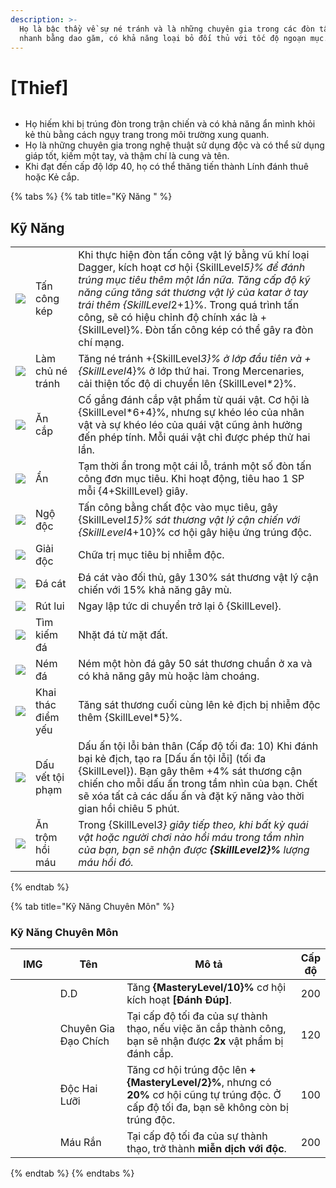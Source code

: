 ```yaml
---
description: >-
  Họ là bậc thầy về sự né tránh và là những chuyên gia trong các đòn tấn công
  nhanh bằng dao găm, có khả năng loại bỏ đối thủ với tốc độ ngoạn mục.
---
```


# \[Thief]

<figure><img src="../../.gitbook/assets/700px-1Gatuno.png" alt=""><figcaption></figcaption></figure>

* Họ hiếm khi bị trúng đòn trong trận chiến và có khả năng ẩn mình khỏi kẻ thù bằng cách ngụy trang trong môi trường xung quanh.
* Họ là những chuyên gia trong nghệ thuật sử dụng độc và có thể sử dụng giáp tốt, kiếm một tay, và thậm chí là cung và tên.
* Khi đạt đến cấp độ lớp 40, họ có thể thăng tiến thành Lính đánh thuê hoặc Kẻ cắp.

{% tabs %}
{% tab title="Kỹ Năng " %}
## Kỹ Năng

|                                                                                                                                                                                                                                                                                                                                                               |                    |                                                                                                                                                                                                                                                                                                                                                                               |
| ------------------------------------------------------------------------------------------------------------------------------------------------------------------------------------------------------------------------------------------------------------------------------------------------------------------------------------------------------------- | ------------------ | ----------------------------------------------------------------------------------------------------------------------------------------------------------------------------------------------------------------------------------------------------------------------------------------------------------------------------------------------------------------------------- |
| ![](https://arkaik-asia.gitbook.io/~gitbook/image?url=https%3A%2F%2F1735100514-files.gitbook.io%2F%7E%2Ffiles%2Fv0%2Fb%2Fgitbook-x-prod.appspot.com%2Fo%2Fspaces%252FfA1d8I6XIBkJLUE5jZHm%252Fuploads%252FMfy2dsuLf67c7xGb1TSE%252F48a.png%3Falt%3Dmedia%26token%3D09ae4948-d1d3-4df3-b385-789b0211b93c\&width=300\&dpr=4\&quality=100\&sign=983ecc76\&sv=2)  | Tấn công kép       | Khi thực hiện đòn tấn công vật lý bằng vũ khí loại Dagger, kích hoạt cơ hội {SkillLeve&#x6C;_&#x35;}% để đánh trúng mục tiêu thêm một lần nữa. Tăng cấp độ kỹ năng cũng tăng sát thương vật lý của katar ở tay trái thêm {SkillLeve&#x6C;_&#x32;+1}%. Trong quá trình tấn công, sẽ có hiệu chỉnh độ chính xác là +{SkillLevel}%. Đòn tấn công kép có thể gây ra đòn chí mạng. |
| ![](https://arkaik-asia.gitbook.io/~gitbook/image?url=https%3A%2F%2F1735100514-files.gitbook.io%2F%7E%2Ffiles%2Fv0%2Fb%2Fgitbook-x-prod.appspot.com%2Fo%2Fspaces%252FfA1d8I6XIBkJLUE5jZHm%252Fuploads%252FgRp5mP52qICLrEENownX%252F49a.png%3Falt%3Dmedia%26token%3Dc3c757c7-4d62-4111-8898-372b694ce97e\&width=300\&dpr=4\&quality=100\&sign=7b4c93df\&sv=2)  | Làm chủ né tránh   | Tăng né tránh +{SkillLeve&#x6C;_&#x33;}% ở lớp đầu tiên và +{SkillLeve&#x6C;_&#x34;}% ở lớp thứ hai. Trong Mercenaries, cải thiện tốc độ di chuyển lên {SkillLevel\*2}%.                                                                                                                                                                                                      |
| ![](https://arkaik-asia.gitbook.io/~gitbook/image?url=https%3A%2F%2F1735100514-files.gitbook.io%2F%7E%2Ffiles%2Fv0%2Fb%2Fgitbook-x-prod.appspot.com%2Fo%2Fspaces%252FfA1d8I6XIBkJLUE5jZHm%252Fuploads%252FdnpZDCZxNeyJ0tjD5K9r%252F50a.png%3Falt%3Dmedia%26token%3Dd392d62d-6ecf-4667-b584-52566cecba5e\&width=300\&dpr=4\&quality=100\&sign=363e8464\&sv=2)  | Ăn cắp             | Cố gắng đánh cắp vật phẩm từ quái vật. Cơ hội là {SkillLevel\*6+4}%, nhưng sự khéo léo của nhân vật và sự khéo léo của quái vật cũng ảnh hưởng đến phép tính. Mỗi quái vật chỉ được phép thử hai lần.                                                                                                                                                                         |
| ![](https://arkaik-asia.gitbook.io/~gitbook/image?url=https%3A%2F%2F1735100514-files.gitbook.io%2F%7E%2Ffiles%2Fv0%2Fb%2Fgitbook-x-prod.appspot.com%2Fo%2Fspaces%252FfA1d8I6XIBkJLUE5jZHm%252Fuploads%252FJ1fQP99esQaV6bGQ6L4P%252F51a.png%3Falt%3Dmedia%26token%3D42483fa4-d61f-4bc6-9341-3ec13c442d63\&width=300\&dpr=4\&quality=100\&sign=eee27e13\&sv=2)  | Ẩn                 | Tạm thời ẩn trong một cái lỗ, tránh một số đòn tấn công đơn mục tiêu. Khi hoạt động, tiêu hao 1 SP mỗi {4+SkillLevel} giây.                                                                                                                                                                                                                                                   |
| ![](https://arkaik-asia.gitbook.io/~gitbook/image?url=https%3A%2F%2F1735100514-files.gitbook.io%2F%7E%2Ffiles%2Fv0%2Fb%2Fgitbook-x-prod.appspot.com%2Fo%2Fspaces%252FfA1d8I6XIBkJLUE5jZHm%252Fuploads%252FTGlIfvpA8vqIeLTgejPM%252F52a.png%3Falt%3Dmedia%26token%3Dba93cd89-6619-40f4-873c-4d4a4883da9b\&width=300\&dpr=4\&quality=100\&sign=ba316a0f\&sv=2)  | Ngộ độc            | Tấn công bằng chất độc vào mục tiêu, gây {SkillLeve&#x6C;_&#x31;5}% sát thương vật lý cận chiến với {SkillLeve&#x6C;_&#x34;+10}% cơ hội gây hiệu ứng trúng độc.                                                                                                                                                                                                               |
| ![](https://arkaik-asia.gitbook.io/~gitbook/image?url=https%3A%2F%2F1735100514-files.gitbook.io%2F%7E%2Ffiles%2Fv0%2Fb%2Fgitbook-x-prod.appspot.com%2Fo%2Fspaces%252FfA1d8I6XIBkJLUE5jZHm%252Fuploads%252FXo0T8a3A4wqYgstfKUHg%252F53a.png%3Falt%3Dmedia%26token%3D9eca97ef-452d-442e-8d6e-db3fa5775bae\&width=300\&dpr=4\&quality=100\&sign=fdc422b7\&sv=2)  | Giải độc           | Chữa trị mục tiêu bị nhiễm độc.                                                                                                                                                                                                                                                                                                                                               |
| ![](https://arkaik-asia.gitbook.io/~gitbook/image?url=https%3A%2F%2F1735100514-files.gitbook.io%2F%7E%2Ffiles%2Fv0%2Fb%2Fgitbook-x-prod.appspot.com%2Fo%2Fspaces%252FfA1d8I6XIBkJLUE5jZHm%252Fuploads%252FqdcAwkYzXOymQN6k2ZVS%252F149a.png%3Falt%3Dmedia%26token%3Db973bb37-075c-4b7e-ab66-72c22eb670ae\&width=300\&dpr=4\&quality=100\&sign=8f8f9e02\&sv=2) | Đá cát             | Đá cát vào đối thủ, gây 130% sát thương vật lý cận chiến với 15% khả năng gây mù.                                                                                                                                                                                                                                                                                             |
| ![](https://arkaik-asia.gitbook.io/~gitbook/image?url=https%3A%2F%2F1735100514-files.gitbook.io%2F%7E%2Ffiles%2Fv0%2Fb%2Fgitbook-x-prod.appspot.com%2Fo%2Fspaces%252FfA1d8I6XIBkJLUE5jZHm%252Fuploads%252Fj9TngDYiw65WpMDQEWUD%252F150a.png%3Falt%3Dmedia%26token%3D83d3e3a3-24cc-4783-a1ad-d8d0f149deab\&width=300\&dpr=4\&quality=100\&sign=8e95aa08\&sv=2) | Rút lui            | Ngay lập tức di chuyển trở lại ô {SkillLevel}.                                                                                                                                                                                                                                                                                                                                |
| ![](https://arkaik-asia.gitbook.io/~gitbook/image?url=https%3A%2F%2F1735100514-files.gitbook.io%2F%7E%2Ffiles%2Fv0%2Fb%2Fgitbook-x-prod.appspot.com%2Fo%2Fspaces%252FfA1d8I6XIBkJLUE5jZHm%252Fuploads%252F7GYTC07e3NtSxXnpL9Ch%252F750a.png%3Falt%3Dmedia%26token%3D33284bf5-b172-4572-b3d4-f44c5f005768\&width=300\&dpr=4\&quality=100\&sign=84b37647\&sv=2) | Tìm kiếm đá        | Nhặt đá từ mặt đất.                                                                                                                                                                                                                                                                                                                                                           |
| ![](https://arkaik-asia.gitbook.io/~gitbook/image?url=https%3A%2F%2F1735100514-files.gitbook.io%2F%7E%2Ffiles%2Fv0%2Fb%2Fgitbook-x-prod.appspot.com%2Fo%2Fspaces%252FfA1d8I6XIBkJLUE5jZHm%252Fuploads%252FH7rCX1akQCjmUHKXL9G7%252F152a.png%3Falt%3Dmedia%26token%3D148e2b8e-70d4-4c7b-a86e-87b176ef1853\&width=300\&dpr=4\&quality=100\&sign=340a636b\&sv=2) | Ném đá             | Ném một hòn đá gây 50 sát thương chuẩn ở xa và có khả năng gây mù hoặc làm choáng.                                                                                                                                                                                                                                                                                            |
| ![](https://arkaik-asia.gitbook.io/~gitbook/image?url=https%3A%2F%2F1735100514-files.gitbook.io%2F%7E%2Ffiles%2Fv0%2Fb%2Fgitbook-x-prod.appspot.com%2Fo%2Fspaces%252FfA1d8I6XIBkJLUE5jZHm%252Fuploads%252FWUOGf8pI2QmiynYjzCou%252F773a.png%3Falt%3Dmedia%26token%3D9068d528-c081-4930-9959-9ef90eb5d47b\&width=300\&dpr=4\&quality=100\&sign=a714ebc1\&sv=2) | Khai thác điểm yếu | Tăng sát thương cuối cùng lên kẻ địch bị nhiễm độc thêm {SkillLevel\*5}%.                                                                                                                                                                                                                                                                                                     |
| ![](https://arkaik-asia.gitbook.io/~gitbook/image?url=https%3A%2F%2F1735100514-files.gitbook.io%2F%7E%2Ffiles%2Fv0%2Fb%2Fgitbook-x-prod.appspot.com%2Fo%2Fspaces%252FfA1d8I6XIBkJLUE5jZHm%252Fuploads%252Fv23p0zuys7S0YwGrB1Ku%252F774a.png%3Falt%3Dmedia%26token%3D745a0442-bc0c-4004-97b5-4b614847bc96\&width=300\&dpr=4\&quality=100\&sign=6f3e03f3\&sv=2) | Dấu vết tội phạm   | Dấu ấn tội lỗi bản thân (Cấp độ tối đa: 10) Khi đánh bại kẻ địch, tạo ra \[Dấu ấn tội lỗi] (tối đa {SkillLevel}). Bạn gây thêm +4% sát thương cận chiến cho mỗi dấu ấn trong tầm nhìn của bạn. Chết sẽ xóa tất cả các dấu ấn và đặt kỹ năng vào thời gian hồi chiêu 5 phút.                                                                                                   |
| ![](https://arkaik-asia.gitbook.io/~gitbook/image?url=https%3A%2F%2F1735100514-files.gitbook.io%2F%7E%2Ffiles%2Fv0%2Fb%2Fgitbook-x-prod.appspot.com%2Fo%2Fspaces%252FfA1d8I6XIBkJLUE5jZHm%252Fuploads%252F2MVhv5EoKW4XqQWNr93W%252F775a.png%3Falt%3Dmedia%26token%3D4d0b1da6-f7c1-4aa7-8569-416982dab68b\&width=300\&dpr=4\&quality=100\&sign=7f66ef33\&sv=2) | Ăn trộm hồi máu    | Trong {SkillLeve&#x6C;_&#x33;} giây tiếp theo, khi bất kỳ quái vật hoặc người chơi nào hồi máu trong tầm nhìn của bạn, bạn sẽ nhận được **{SkillLevel2}%** lượng máu hồi đó._                                                                                                                                                                                                 |


{% endtab %}

{% tab title="Kỹ Năng Chuyên Môn" %}
### Kỹ Năng Chuyên Môn

<table><thead><tr><th width="85">IMG</th><th width="129">Tên</th><th width="383">Mô tả</th><th>Cấp độ</th></tr></thead><tbody><tr><td><img src="../../.gitbook/assets/48a.png" alt=""></td><td>D.D</td><td>Tăng <strong>{MasteryLevel/10}%</strong> cơ hội kích hoạt <strong>[Đánh Đúp]</strong>.</td><td>200</td></tr><tr><td><img src="../../.gitbook/assets/50a.png" alt=""></td><td>Chuyên Gia Đạo Chích</td><td>Tại cấp độ tối đa của sự thành thạo, nếu việc ăn cắp thành công, bạn sẽ nhận được <strong>2x</strong> vật phẩm bị đánh cắp.</td><td>120</td></tr><tr><td><img src="../../.gitbook/assets/52a.png" alt=""></td><td>Độc Hai Lưỡi</td><td>Tăng cơ hội trúng độc lên <strong>+{MasteryLevel/2}%</strong>, nhưng có <strong>20%</strong> cơ hội cũng tự trúng độc. Ở cấp độ tối đa, bạn sẽ không còn bị trúng độc.</td><td>100</td></tr><tr><td><img src="../../.gitbook/assets/53a.png" alt=""></td><td>Máu Rắn</td><td>Tại cấp độ tối đa của sự thành thạo, trở thành <strong>miễn dịch với độc</strong>.</td><td>200</td></tr></tbody></table>
{% endtab %}
{% endtabs %}
